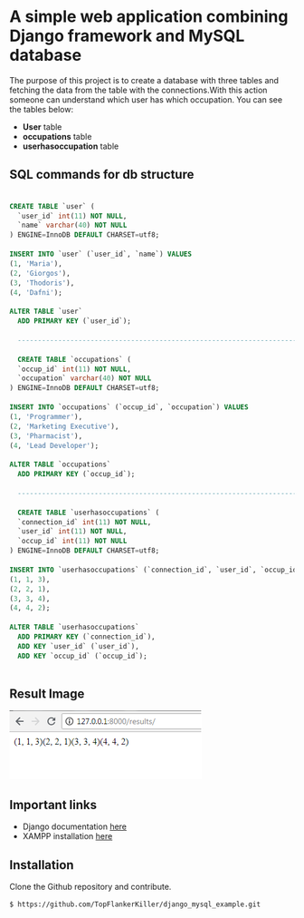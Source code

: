 

# A simple web application combining Django framework and MySQL database

The purpose of this project is to create a database with three tables and fetching the data from the table with the connections.With this action someone can understand which user has which occupation.
You can see the tables below:
*  **User** table
* **occupations** table
* **userhasoccupation** table

## SQL commands for db structure
```sql

CREATE TABLE `user` (
  `user_id` int(11) NOT NULL,
  `name` varchar(40) NOT NULL
) ENGINE=InnoDB DEFAULT CHARSET=utf8;

INSERT INTO `user` (`user_id`, `name`) VALUES
(1, 'Maria'),
(2, 'Giorgos'),
(3, 'Thodoris'),
(4, 'Dafni');

ALTER TABLE `user`
  ADD PRIMARY KEY (`user_id`);
  
  -----------------------------------------------------------------------------------------
  
  CREATE TABLE `occupations` (
  `occup_id` int(11) NOT NULL,
  `occupation` varchar(40) NOT NULL
) ENGINE=InnoDB DEFAULT CHARSET=utf8;

INSERT INTO `occupations` (`occup_id`, `occupation`) VALUES
(1, 'Programmer'),
(2, 'Marketing Executive'),
(3, 'Pharmacist'),
(4, 'Lead Developer');

ALTER TABLE `occupations`
  ADD PRIMARY KEY (`occup_id`);
  
  -----------------------------------------------------------------------------------------
  
  CREATE TABLE `userhasoccupations` (
  `connection_id` int(11) NOT NULL,
  `user_id` int(11) NOT NULL,
  `occup_id` int(11) NOT NULL
) ENGINE=InnoDB DEFAULT CHARSET=utf8;

INSERT INTO `userhasoccupations` (`connection_id`, `user_id`, `occup_id`) VALUES
(1, 1, 3),
(2, 2, 1),
(3, 3, 4),
(4, 4, 2);

ALTER TABLE `userhasoccupations`
  ADD PRIMARY KEY (`connection_id`),
  ADD KEY `user_id` (`user_id`),
  ADD KEY `occup_id` (`occup_id`);
  
```

## Result Image
![result image](https://github.com/TopFlankerKiller/django_mysql_example/blob/master/results.png)


## Important links

* Django documentation [here](https://docs.djangoproject.com/en/2.0/)
* XAMPP installation [here](https://www.apachefriends.org/index.html)

## Installation

Clone the Github repository and contribute.
```
$ https://github.com/TopFlankerKiller/django_mysql_example.git
```


